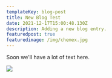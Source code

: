 ```yaml
---
templateKey: blog-post
title: New Blog Test
date: 2021-12-17T15:00:48.130Z
description: Adding a new blog entry.
featuredpost: true
featuredimage: /img/chemex.jpg
---
```

Soon we'll have a lot of text here.

![](/img/flavor_wheel.jpg)